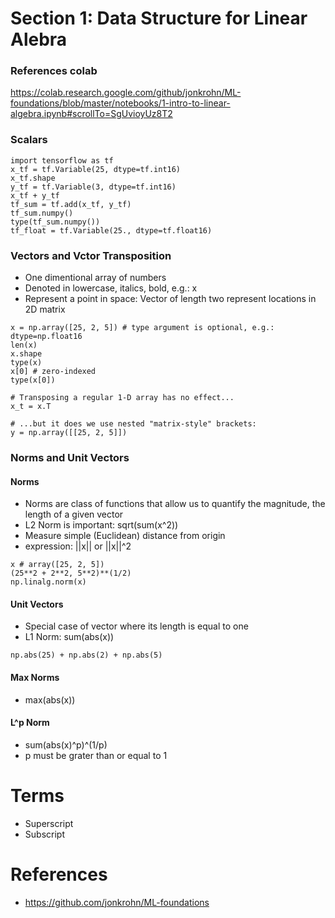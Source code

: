 # Section 1: Data Structure for Linear Alebra

### References colab
https://colab.research.google.com/github/jonkrohn/ML-foundations/blob/master/notebooks/1-intro-to-linear-algebra.ipynb#scrollTo=SgUvioyUz8T2

### Scalars
```
import tensorflow as tf
x_tf = tf.Variable(25, dtype=tf.int16)
x_tf.shape
y_tf = tf.Variable(3, dtype=tf.int16)
x_tf + y_tf
tf_sum = tf.add(x_tf, y_tf)
tf_sum.numpy()
type(tf_sum.numpy())
tf_float = tf.Variable(25., dtype=tf.float16)
```

### Vectors and Vctor Transposition
- One dimentional array of numbers
- Denoted in lowercase, italics, bold, e.g.: x
- Represent a point in space: Vector of length two represent locations in 2D matrix
```
x = np.array([25, 2, 5]) # type argument is optional, e.g.: dtype=np.float16
len(x)
x.shape
type(x)
x[0] # zero-indexed
type(x[0])
```

```
# Transposing a regular 1-D array has no effect...
x_t = x.T

# ...but it does we use nested "matrix-style" brackets: 
y = np.array([[25, 2, 5]])
```

### Norms and Unit Vectors
#### Norms
- Norms are class of functions that allow us to quantify the magnitude, the length of a given vector
- L2 Norm is important: sqrt(sum(x^2))
- Measure simple (Euclidean) distance from origin
- expression: ||x|| or ||x||^2
```
x # array([25, 2, 5])
(25**2 + 2**2, 5**2)**(1/2)
np.linalg.norm(x)
```
#### Unit Vectors
- Special case of vector where its length is equal to one
- L1 Norm: sum(abs(x))
```
np.abs(25) + np.abs(2) + np.abs(5)
```
#### Max Norms
- max(abs(x))
#### L^p Norm
- sum(abs(x)^p)^(1/p)
- p must be grater than or equal to 1


# Terms
- Superscript
- Subscript

# References
- https://github.com/jonkrohn/ML-foundations
